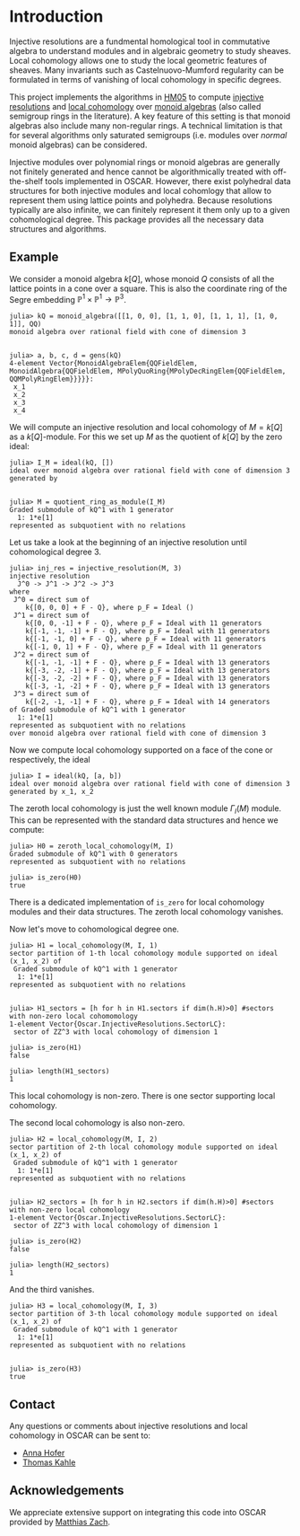 # Introduction

Injective resolutions are a fundmental homological tool in commutative algebra to understand modules
and in algebraic geometry to study sheaves.  Local cohomology allows one to
study the local geometric features of sheaves.  Many invariants such as
Castelnuovo-Mumford regularity can be formulated in terms of vanishing of local
cohomology in specific degrees.

This project implements the algorithms in [HM05](@cite) to compute 
[injective resolutions](./injective_resolutions.md) and 
[local cohomology](./local_cohomology.md) over 
[monoid algebras](./monoid_algebras.md) (also called semigroup
rings in the literature).  A key feature of this setting is that monoid algebras 
also include many non-regular rings.  A technical limitation is that for several
algorithms only saturated semigroups (i.e. modules over *normal* monoid
algebras) can be considered.

Injective modules over polynomial rings or monoid algebras are generally not
finitely generated and hence cannot be algorithmically treated with off-the-shelf
tools implemented in OSCAR.  However, there exist polyhedral data structures for
both injective modules and local cohomlogy that allow to represent them using
lattice points and polyhedra.  Because resolutions typically are also infinite,
we can finitely represent it them only up to a given cohomological degree.
This package provides all the necessary data structures and algorithms.

## Example

We consider a monoid algebra $k[Q]$, whose monoid $Q$ consists of all the lattice
points in a cone over a square.  This is also the coordinate ring of the 
Segre embedding $\mathbb{P}^1\times \mathbb{P}^1 \to \mathbb{P}^3$.

```jldoctest introExample
julia> kQ = monoid_algebra([[1, 0, 0], [1, 1, 0], [1, 1, 1], [1, 0, 1]], QQ)
monoid algebra over rational field with cone of dimension 3


julia> a, b, c, d = gens(kQ)
4-element Vector{MonoidAlgebraElem{QQFieldElem, MonoidAlgebra{QQFieldElem, MPolyQuoRing{MPolyDecRingElem{QQFieldElem, QQMPolyRingElem}}}}}:
 x_1
 x_2
 x_3
 x_4
```

We will compute an injective resolution and local cohomology 
of $M = k[Q]$ as a $k[Q]$-module.  For this we set up $M$
as the quotient of $k[Q]$ by the zero ideal:

```jldoctest introExample
julia> I_M = ideal(kQ, [])
ideal over monoid algebra over rational field with cone of dimension 3 generated by 


julia> M = quotient_ring_as_module(I_M)
Graded submodule of kQ^1 with 1 generator
  1: 1*e[1]
represented as subquotient with no relations
```

Let us take a look at the beginning of an injective resolution until cohomological
degree 3.
```jldoctest introExample
julia> inj_res = injective_resolution(M, 3)
injective resolution 
  J^0 -> J^1 -> J^2 -> J^3
where 
 J^0 = direct sum of
    k{[0, 0, 0] + F - Q}, where p_F = Ideal ()
 J^1 = direct sum of
    k{[0, 0, -1] + F - Q}, where p_F = Ideal with 11 generators
    k{[-1, -1, -1] + F - Q}, where p_F = Ideal with 11 generators
    k{[-1, -1, 0] + F - Q}, where p_F = Ideal with 11 generators
    k{[-1, 0, 1] + F - Q}, where p_F = Ideal with 11 generators
 J^2 = direct sum of
    k{[-1, -1, -1] + F - Q}, where p_F = Ideal with 13 generators
    k{[-3, -2, -1] + F - Q}, where p_F = Ideal with 13 generators
    k{[-3, -2, -2] + F - Q}, where p_F = Ideal with 13 generators
    k{[-3, -1, -2] + F - Q}, where p_F = Ideal with 13 generators
 J^3 = direct sum of
    k{[-2, -1, -1] + F - Q}, where p_F = Ideal with 14 generators
of Graded submodule of kQ^1 with 1 generator
  1: 1*e[1]
represented as subquotient with no relations
over monoid algebra over rational field with cone of dimension 3
```

Now we compute local cohomology supported on a face of the cone or respectively,
the ideal 
```jldoctest introExample
julia> I = ideal(kQ, [a, b])
ideal over monoid algebra over rational field with cone of dimension 3 generated by x_1, x_2
```

The zeroth local cohomology is just the well known module $\Gamma_I (M)$ module.
This can be represented with the standard data structures and hence we compute:

```jldoctest introExample
julia> H0 = zeroth_local_cohomology(M, I)
Graded submodule of kQ^1 with 0 generators
represented as subquotient with no relations

julia> is_zero(H0)
true
```
There is a dedicated implementation of `is_zero` for local cohomology modules
and their data structures.  The zeroth local cohomology vanishes.

Now let's move to cohomological degree one.
```jldoctest introExample
julia> H1 = local_cohomology(M, I, 1)
sector partition of 1-th local cohomology module supported on ideal (x_1, x_2) of 
 Graded submodule of kQ^1 with 1 generator
  1: 1*e[1]
represented as subquotient with no relations


julia> H1_sectors = [h for h in H1.sectors if dim(h.H)>0] #sectors with non-zero local cohomomology
1-element Vector{Oscar.InjectiveResolutions.SectorLC}:
 sector of ZZ^3 with local cohomology of dimension 1

julia> is_zero(H1)
false

julia> length(H1_sectors)
1
```
This local cohomology is non-zero.  There is one sector supporting local
cohomology.

The second local cohomology is also non-zero.
```jldoctest introExample
julia> H2 = local_cohomology(M, I, 2)
sector partition of 2-th local cohomology module supported on ideal (x_1, x_2) of 
 Graded submodule of kQ^1 with 1 generator
  1: 1*e[1]
represented as subquotient with no relations


julia> H2_sectors = [h for h in H2.sectors if dim(h.H)>0] #sectors with non-zero local cohomology
1-element Vector{Oscar.InjectiveResolutions.SectorLC}:
 sector of ZZ^3 with local cohomology of dimension 1

julia> is_zero(H2)
false

julia> length(H2_sectors)
1
```

And the third vanishes.
```jldoctest introExample
julia> H3 = local_cohomology(M, I, 3)
sector partition of 3-th local cohomology module supported on ideal (x_1, x_2) of 
 Graded submodule of kQ^1 with 1 generator
  1: 1*e[1]
represented as subquotient with no relations


julia> is_zero(H3)
true
```

## Contact

Any questions or comments about injective resolutions and local cohomology in
OSCAR can be sent to:

- [Anna Hofer](https://annahofer00.github.io)
- [Thomas Kahle](https://www.thomas-kahle.de)

## Acknowledgements

We appreciate extensive support on integrating this code into OSCAR provided by
[Matthias Zach](https://hechtiderlachs.github.io/).
